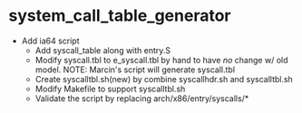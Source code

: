 # system_call_table_generator

- Add ia64 script
    - Add syscall_table along with entry.S
    - Modify syscall.tbl to e_syscall.tbl by hand to have *no* change
      w/ old model.
    NOTE: Marcin's script will generate syscall.tbl
    - Create syscalltbl.sh(new) by combine syscallhdr.sh and syscalltbl.sh
    - Modify Makefile to support syscalltbl.sh
    - Validate the script by replacing arch/x86/entry/syscalls/*